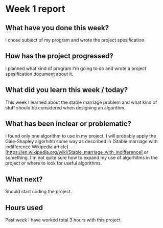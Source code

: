 # Week 1 report


   ## What have you done this week?

   I chose subject of my program and wrote the project spesification. 
    
 ## How has the project progressed?

 I planned what kind of program I'm going to do and wrote a project spesification document about it.

## What did you learn this week / today?

This week I learned about the stable marriage problem and what kind of stuff should be considered when designing an algorithm.

##  What has been inclear or problematic? 

I found only one algorithm to use in my project. I will probably apply the Gale-Shapley algorhitm some way as described in (Stable marriage with indifference Wikipedia article)[https://en.wikipedia.org/wiki/Stable_marriage_with_indifference] or something. I'm not quite sure how to expand my use of algorhitms in the project or where to look for useful algorithms.
   
## What next?

Should start coding the project.

## Hours used

Past week I have worked total 3 hours with this project.
